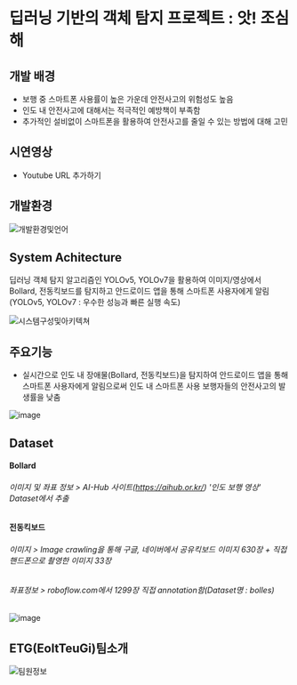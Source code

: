 # 딥러닝 기반의 객체 탐지 프로젝트 : 앗! 조심해

## **개발 배경**
- 보행 중 스마트폰 사용률이 높은 가운데 안전사고의 위험성도 높음
- 인도 내 안전사고에 대해서는 적극적인 예방책이 부족함
- 추가적인 설비없이 스마트폰을 활용하여 안전사고를 줄일 수 있는 방법에 대해 고민

## **시연영상**
- Youtube URL 추가하기

## **개발환경**
![개발환경및언어](https://user-images.githubusercontent.com/85267081/189961950-35e553bc-c90b-4c72-b856-a9a2aed1bbb5.jpg)


## **System Achitecture**
딥러닝 객체 탐지 알고리즘인 YOLOv5, YOLOv7을 활용하여 이미지/영상에서 Bollard, 전동킥보드를 탐지하고 안드로이드 앱을 통해 스마트폰 사용자에게 알림
(YOLOv5, YOLOv7 : 우수한 성능과 빠른 실행 속도)

![시스템구성및아키텍쳐](https://user-images.githubusercontent.com/85267081/188958851-d922d60f-6792-43de-9026-c0ab6b20f036.jpg)

## **주요기능**
- 실시간으로 인도 내 장애물(Bollard, 전동킥보드)을 탐지하여 안드로이드 앱을 통해 스마트폰 사용자에게 알림으로써 인도 내 스마트폰 사용 보행자들의 안전사고의 발생률을 낮춤

![image](https://user-images.githubusercontent.com/85267081/188801809-139a928d-fb92-4d35-b36c-900967f592d3.png)

## **Dataset**
#### Bollard  
###### 이미지 및 좌표 정보 > AI-Hub 사이트(https://aihub.or.kr/) '인도 보행 영상' Dataset에서 추출
#### 전동킥보드 
###### 이미지 > Image crawling을 통해 구글, 네이버에서 공유킥보드 이미지 630장 + 직접 핸드폰으로 촬영한 이미지 33장
###### 좌표정보 > roboflow.com에서 1299장 직접 annotation함(Dataset명 : bolles)
            
![image](https://user-images.githubusercontent.com/85267081/188961381-b5537d43-61c6-4208-80d9-924376e0d5e6.png)

## **ETG(EoltTeuGi)팀소개**
![팀원정보](https://user-images.githubusercontent.com/85267081/189962010-066fd575-e270-424b-bd18-a857abffe241.jpg)
